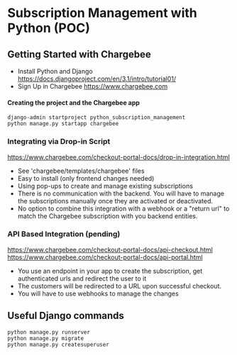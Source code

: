 # Subscription Management with Python (POC)

## Getting Started with Chargebee
- Install Python and Django https://docs.djangoproject.com/en/3.1/intro/tutorial01/
- Sign Up in Chargebee https://www.chargebee.com

#### Creating the project and the Chargebee app
```
django-admin startproject python_subscription_management
python manage.py startapp chargebee
```

### Integrating via Drop-in Script
https://www.chargebee.com/checkout-portal-docs/drop-in-integration.html
- See 'chargebee/templates/chargebee' files
- Easy to install (only frontend changes needed)
- Using pop-ups to create and manage existing subscriptions
- There is no communication with the backend. You will have to manage the subscriptions manually once they are activated or deactivated.
- No option to combine this integration with a webhook or a "return url" to match the Chargebee subscription with you backend entities.

### API Based Integration (pending)

https://www.chargebee.com/checkout-portal-docs/api-checkout.html
https://www.chargebee.com/checkout-portal-docs/api-portal.html

- You use an endpoint in your app to create the subscription, get authenticated urls and redirect the user to it
- The customers will be redirected to a URL upon successful checkout.
- You will have to use webhooks to manage the changes

## Useful Django commands
```
python manage.py runserver
python manage.py migrate
python manage.py createsuperuser
```
